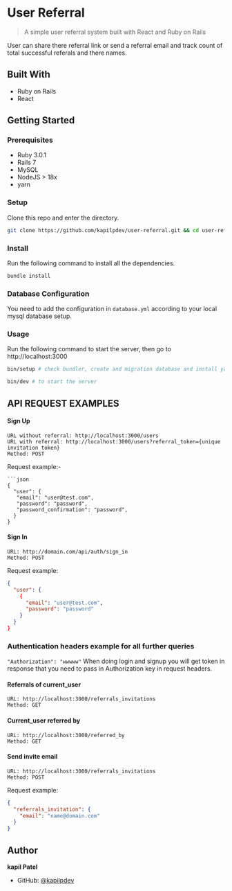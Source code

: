 # User Referral

> A simple user referral system built with React and Ruby on Rails

User can share there referral link or send a referral email and track count of total successful referals and there names.

## Built With

- Ruby on Rails
- React

## Getting Started

### Prerequisites

- Ruby 3.0.1
- Rails 7
- MySQL
- NodeJS > 18x
- yarn
### Setup

Clone this repo and enter the directory.

```sh
git clone https://github.com/kapilpdev/user-referral.git && cd user-referral
```

### Install

Run the following command to install all the dependencies.

```sh
bundle install
```

### Database Configuration

You need to add the configuration in `database.yml` according to your local mysql database setup.
### Usage

Run the following command to start the server, then go to http://localhost:3000

```sh
bin/setup # check bundler, create and migration database and install yarn dependencies

bin/dev # to start the server

```

## API REQUEST EXAMPLES

#### Sign Up
```
URL without referral: http://localhost:3000/users
URL with referral: http://localhost:3000/users?referral_token={unique invitation token}
Method: POST
```
Request example:-
```
```json
{
  "user": {
   "email": "user@test.com",
   "password": "password",
   "password_confirmation": "password",
  }
}
```

#### Sign In
```
URL: http://domain.com/api/auth/sign_in
Method: POST
```
Request example:
```json
{
  "user": {
    {
      "email": "user@test.com",
      "password": "password"
    }
  }
}
```

### Authentication headers example for all further queries
``` "Authorization": "wwwww" ```
When doing login and signup you will get token in response that you need to pass in Authorization key in request headers.

#### Referrals of current_user
```
URL: http://localhost:3000/referrals_invitations
Method: GET
```

#### Current_user referred by
```
URL: http://localhost:3000/referred_by
Method: GET
```

#### Send invite email
```
URL: http://localhost:3000/referrals_invitations
Method: POST
```
Request example:
```json
{
  "referrals_invitation": {
    "email": "name@domain.com"
  }
}
```

## Author

**kapil Patel**

- GitHub: [@kapilpdev](https://github.com/kapilpdev)
